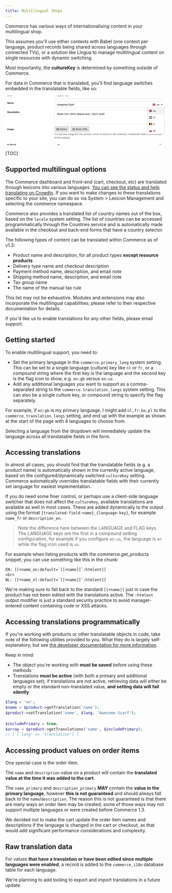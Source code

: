 ```yaml
---
title: Multilingual Shops
---
```


Commerce has various ways of internationalising content in your multilingual shop.

This assumes you'll use either contexts with Babel (one context per language, product records being shared across languages through connected TVs), or a solution like Lingua to manage multilingual content on single resources with dynamic switching.

Most importantly, the **cultureKey** is determined by something outside of Commerce.

For data in Commerce that is translated, you'll find language switches embedded in the translatable fields, like so:

![Screenshot of a product form with the language dropdown showing EN, NL, FR (with Belgian flag) and PL](../images/gettingstarted/multilingual-ex.jpg)

[TOC]

## Supported multilingual options


The Commerce dashboard and front-end (cart, checkout, etc) are translated through lexicons into various languages. [You can see the status and help translating on CrowdIn](https://crowdin.com/project/modmore-commerce). If you want to make changes to these translations specific to your site, you can do so via System > Lexicon Management and selecting the commerce namespace.

Commerce also provides a translated list of country names out of the box, based on the `locale` system setting. The list of countries can be accessed programmatically through the Countries service and is automatically made available in the checkout and back-end forms that have a country selector.

The following types of content can be translated within Commerce as of v1.3:

- Product name and description, for all product types **except resource products**
- Delivery type name and checkout description
- Payment method name, description, and email note
- Shipping method name, description, and email note
- Tax group name
- The name of the manual tax rule

This list may not be exhaustive. Modules and extensions may also incorporate the multilingual capabilities; please refer to their respective documentation for details.

If you'd like us to enable translations for any other fields, please email support.

## Getting started

To enable multilingual support, you need to:

- Set the primary language in the `commerce.primary_lang` system setting. This can be set to a single language (culture) key like `nl` or `fr`, or a compound string where the first key is the language and the second key is the flag icon to show, e.g. `en:gb` versus `en:us`.
- Add any additional languages you want to support as a comma-separated string to the `commerce.translation_langs` system setting. This can also be a single culture key, or compound string to specify the flag separately.

For example, if `en:gb` is my primary language, I might add `nl,fr:be,pl` to the `commerce_translation_langs` setting, and end up with the example as shown at the start of the page with 4 languages to choose from.

Selecting a language from the dropdown will immediately update the language across all translatable fields in the form.

## Accessing translations

In almost all cases, you should find that the translatable fields (e.g. a product name) is automatically shown in the currently active language, based on the configured/dynamically switched `cultureKey` setting. Commerce automatically overrides translatable fields with their currently set language for easiest implementation.

If you do need some finer control, or perhaps use a client-side language switcher that does not affect the `cultureKey`, available translations are available as well in most cases. These are added dynamically to the output using the format `{translated-field-name}_{language-key}`, for example `name_fr` or `description_en`.

> Note the difference here between the LANGUAGE and FLAG keys. The LANGUAGE keys are the first in a compound setting configuration, for example if you configure `en:us`, the language is `en` while the flag icon used is `us`.

For example when listing products with the commerce.get_products snippet, you can use something like this in the chunk:

```
EN: [[+name_en:default=`[[+name]]`:htmlent]]
<br>
NL: [[+name_nl:default=`[[+name]]`:htmlent]]
```

We're making sure to fall back to the standard `[[+name]]` just in case the product has not been edited with the translations active. The `:htmlent` output modifier is just a standard security practice to avoid manager-entered content containing code or XSS attacks.

## Accessing translations programmatically

If you're working with products or other translatable objects in code, take note of the following utilities provided to you. What they do is largely self-explanatory, but see [the developer documentation for more information](Developer/I18n).

Keep in mind:

- The object you're working with **must be saved** before using these methods
- Translations **must be active** (with both a primary and additional languages set); if translations are not active, retrieving data will either be empty or the standard non-translated value, **and setting data will fail silently**

```php
$lang = 'en';
$name = $product->getTranslation('name');
$product->setTranslation('name', $lang, 'Awesome Scarf');

$includePrimary = true;
$array = $product->getTranslations('name', $includePrimary);
// [ ['lang' => 'translation'] ]
```

## Accessing product values on order items

One special case is the order item.

The `name` and `description` value on a product will contain the **translated value at the time it was added to the cart**.

The `name_primary` and `description_primary` **MAY** contain the **value in the primary language**, however **this is not guaranteed** and should always fall back to the `name`/`description`. The reason this is not guaranteed is that there are many ways an order item may be created; some of those ways may not support multiple languages or were created before Commerce 1.3.

We decided not to make the cart update the order item names and descriptions if the language is changed in the cart or checkout, as that would add significant performance considerations and complexity.

## Raw translation data

For values **that have a translation or have been edited since multiple languages were enabled**, a record is added to the `commerce_i18n` database table for each language.

We're planning to add tooling to export and import translations in a future update.


